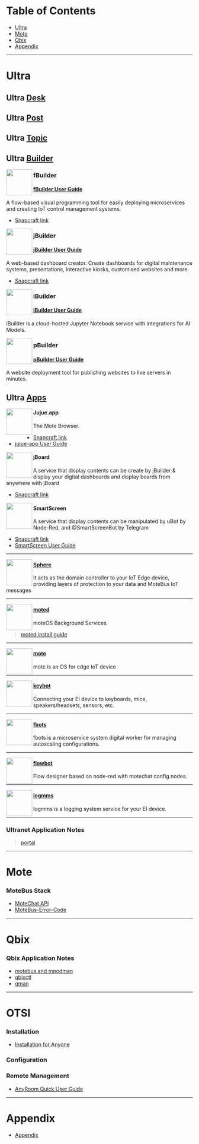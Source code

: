 # Table of Contents
* [Ultra](#1)
* [Mote](#3)
* [Qbix](#qbix)
* [Appendix](#appendix)

---

# <h1 id="1">Ultra</h1>
## Ultra [Desk](https://github.com/YPCloudInc/Clouder)

## Ultra [Post](https://ultrapost.ypcloud.com/)

## Ultra [Topic](https://github.com/motebus/ultrabook/blob/main/Ultra/Ultranet%20Topic.md)

## Ultra [Builder](https://run.ypcloud.com/)

[<img align="left" width="70" height="70" src="https://m3.ypcloud.com/cms/fbuilder_512x512_ba58387540.png" />](https://run.ypcloud.com/)

### fBuilder
#### [fBuilder User Guide](https://github.com/motebus/ultrabook/tree/main/Ultranet%20Apps/fBuilder)
A flow-based visual programming tool for easily deploying microservices and creating IoT control management systems.

* [Snapcraft link](https://snapcraft.io/fbuilder)

[<img align="left" height="70" src="https://m3.ypcloud.com/cms/jbuilder_512x512_874a554d89.png">](https://run.ypcloud.com/)

### jBuilder
#### [jBuilder User Guide](https://github.com/motebus/ultrabook/tree/main/Ultranet%20Apps/jBuilder)
A web-based dashboard creator. Create dashboards for digital maintenance systems, presentations, interactive kiosks, customised websites and more.

* [Snapcraft link](https://snapcraft.io/jbuilder)

[<img align="left" height="70" src="https://m3.ypcloud.com/cms/ibuilder_512x512_c863de0059.png">](https://run.ypcloud.com/)

### iBuilder
#### [iBuilder User Guide](https://github.com/YPCloudInc/Clouder/blob/main/md/iBuilder.md)
iBuilder is a cloud-hosted Jupyter Notebook service with integrations for AI Models. 

[<img align="left" height="70" src="https://m3.ypcloud.com/cms/pbuilder_512x512_d5ef0628fb.png">](https://run.ypcloud.com/)

### pBuilder
#### [pBuilder User Guide](https://github.com/motebus/ultrabook/blob/main/Ultranet%20Apps/pBuilder%20User%20Guide.md)
A website deployment tool for publishing websites to live servers in minutes.

## Ultra [Apps](https://jujue.app/browser)

[<img align="left" height="70" src="https://m3.ypcloud.com/cms/jujue_512x512_bca0116ba6.png" />](https://jujue.app/browser)

#### Jujue.app
The Mote Browser. 

*  [Snapcraft link](https://snapcraft.io/app-jujue)
*  [jujue-app User Guide](https://github.com/motebus/ultrabook/blob/main/Ultranet%20Apps/jujue-app%20User%20Guide.md)

[<img align="left" height="70" src="https://m3.ypcloud.com/cms/jboard_512x512_92e23d9462.png" />](https://jboard.ypcloud.com/)

#### jBoard
A service that display contents can be create by jBuilder & display your digital dashboards and display boards from anywhere with jBoard

* [Snapcraft link](https://snapcraft.io/jboard)


[<img align="left" height="70" src="https://m3.ypcloud.com/cms/smartscreen_70196759da.png" />](https://smartscreen.tv)

#### SmartScreen
A service that display contents can be manipulated by uBot by Node-Red, and @SmartScreenBot by Telegram

* [Snapcraft link](https://snapcraft.io/smartscreen)
* [SmartScreen User Guide](https://github.com/motebus/ultranet/blob/main/Ultranet%20Apps/SmartScreen%20User%20Guide.md)

---
[<img align="left" height="70" src="https://m3.ypcloud.com/cms/sphere_512x512_24f162294d.png" />](https://snapcraft.io/sphere)

#### [Sphere](https://snapcraft.io/sphere)
It acts as the domain controller to your IoT Edge device, providing layers of protection to your data and MoteBus IoT messages

---
[<img align="left" height="70" src="https://i.imgur.com/MkxyTen.png" />](https://github.com/motebus/moted-snap/releases)

#### [moted](https://github.com/motebus/moted-snap/releases)
moteOS Background Services
> [moted install guide](https://github.com/motebus/ultranet/blob/main/Ultranet%20Apps/moted-install.md)

---
[<img align="left" height="70" src="https://i.imgur.com/5G5UVCX.png" />](https://snapcraft.io/mote)

#### [mote](https://snapcraft.io/mote)
mote is an OS for edge IoT device

---
[<img align="left" height="70" src="https://res.cloudinary.com/canonical/image/fetch/f_auto,q_auto,fl_sanitize,w_60,h_60/https://dashboard.snapcraft.io/site_media/appmedia/2021/01/6381ab4a-7e9f-4a98-8749-7399c7485d2f.jpg.png" />](https://github.com/motebus/keybot-snap/releases)

#### [keybot](https://github.com/motebus/keybot-snap/releases)
Connecting your EI device to keyboards, mice, speakers/headsets, sensors, etc. 

---
[<img align="left" height="70" src="https://i.imgur.com/4HI2jcC.png" />](https://snapcraft.io/fbots)

#### [fbots](https://snapcraft.io/fbots)
fbots is a microservice system digital worker for managing autoscaling configurations.

---
[<img align="left" height="70" src="https://m3.ypcloud.com/cms/fbot_512x512_fffa262c2a.png" />](https://snapcraft.io/flowbot)

#### [flowbot](https://snapcraft.io/flowbot)
Flow designer based on node-red with motechat config nodes.

---
[<img align="left" height="70" src="https://res.cloudinary.com/canonical/image/fetch/f_auto,q_auto,fl_sanitize,w_60,h_60/https://dashboard.snapcraft.io/site_media/appmedia/2021/01/9d3a2da3-db74-42b0-875c-7754a328074a.jpg.png" />](https://snapcraft.io/logmms)

#### [logmms](https://snapcraft.io/logmms)
logmms is a logging system service for your EI device. 

----

### Ultranet Application Notes
> [portal](https://github.com/motebus/ultrabook/blob/main/Ultra/portal.md)

---

# <h1 id="3">Mote</h1>
### MoteBus Stack
* [MoteChat API](https://github.com/motebus/ultrabook/blob/main/Mote/MoteChat%20API.md)
* [MoteBus-Error-Code](https://github.com/motebus/ultrabook/blob/main/Mote/MoteBus-Error-Code.md)

---

# Qbix

### Qbix Application Notes
* [motebus and mpodman](https://github.com/motebus/ultrabook/blob/main/Qbix/motebus%20and%20mpodman.md)
* [qbixctl](https://github.com/motebus/ultrabook/blob/main/Qbix/qbixctl.md)
* [qman](https://github.com/motebus/ultrabook/blob/main/Qbix/qman.md)

---

# OTSI

### Installation
* [Installation for Anyone](https://github.com/motebus/ultrabook/blob/main/OTSI/Installation%20For%20Anyone.md)

### Configuration

### Remote Management
* [AnyRoom Quick User Guide](https://github.com/motebus/ultrabook/blob/main/OTSI/AnyRoom%20Quick%20User%20Guide.md)

---

# Appendix
* [Appendix](https://github.com/motebus/ultrabook/tree/main/Appendix)
